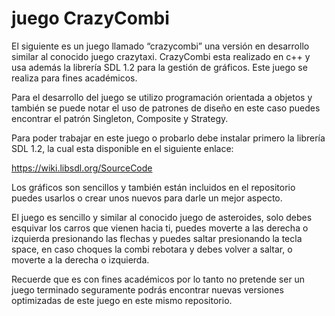 # juego CrazyCombi


El siguiente es un juego llamado “crazycombi” una versión en desarrollo similar al conocido juego crazytaxi. CrazyCombi esta realizado en c++ y usa además la librería SDL 1.2 para la gestión de gráficos. Este juego se realiza para fines académicos.

Para el desarrollo del juego se utilizo programación orientada a objetos y también se puede notar el uso de patrones de diseño en este caso puedes encontrar el patrón Singleton, Composite y Strategy.

Para poder trabajar en este juego o probarlo debe instalar primero la librería  SDL 1.2, la cual esta disponible en el siguiente enlace:

https://wiki.libsdl.org/SourceCode

Los gráficos son sencillos y también están incluidos en el repositorio puedes usarlos o crear unos nuevos para darle un mejor aspecto.

El juego es sencillo y similar al conocido juego de asteroides, solo debes esquivar los carros que vienen hacia ti, puedes moverte a las derecha o izquierda presionando las flechas y puedes saltar presionando la tecla space, en caso choques la combi rebotara y debes volver a saltar, o moverte a la derecha o izquierda.

Recuerde que es con fines académicos por lo tanto no pretende ser un juego terminado seguramente podrás encontrar nuevas versiones optimizadas de este juego en este mismo repositorio.
